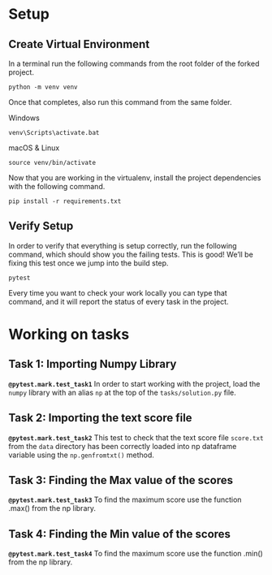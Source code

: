 # Setup

## Create Virtual Environment

In a terminal run the following commands from the root folder of the forked project.

```
python -m venv venv
```

Once that completes, also run this command from the same folder.

Windows

```
venv\Scripts\activate.bat
```

macOS & Linux

```
source venv/bin/activate
```

Now that you are working in the virtualenv, install the project dependencies with the following command.

```
pip install -r requirements.txt
```

## Verify Setup

In order to verify that everything is setup correctly, run the following command, which should show you the failing tests. This is good! We’ll be fixing this test once we jump into the build step.

```
pytest
```

Every time you want to check your work locally you can type that command, and it will report the status of every task in the project.

# Working on tasks
## Task 1: Importing Numpy Library
**`@pytest.mark.test_task1`** In order to start working with the project, load the `numpy` library with an alias `np` at the top of the `tasks/solution.py` file.

## Task 2: Importing the text score file 
**`@pytest.mark.test_task2`** This test to check that the text score file `score.txt` from the `data` directory has been correctly loaded into np dataframe variable using the `np.genfromtxt()` method.

## Task 3: Finding the Max value of the scores
**`@pytest.mark.test_task3`** To find the maximum score use the function .max() from the np library.

## Task 4: Finding the Min value of the scores
**`@pytest.mark.test_task4`** To find the maximum score use the function .min() from the np library.

